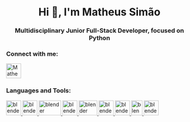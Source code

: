 <h1 align="center">Hi 👋, I'm Matheus Simão</h1>
<h3 align="center">Multidisciplinary Junior Full-Stack Developer, focused on Python</h3>

<h3 align="left">Connect with me:</h3>

<p align="left">
  <a href="https://www.linkedin.com/in/matheus-sim%C3%A3o-caixeta-a01a99206/" target="blank"><img align="center" src="https://user-images.githubusercontent.com/101995486/210345735-c4606304-3183-4179-b93b-752ae581225a.png" alt="Matheus Simão" height="40" width="40" /></a>
</p>


<h3 align="left">Languages and Tools:</h3>
<p align="left"> 
  <a href="https://www.python.org/" target="_blank" rel="noreferrer"> 
    <img src="https://user-images.githubusercontent.com/101995486/210346512-68748541-0687-47c1-ac3b-a890b50f5b6d.png" alt="blender" width="40" height="40"/>
  </a>
  <a href="https://www.djangoproject.com/" target="_blank" rel="noreferrer"> 
    <img src="https://user-images.githubusercontent.com/101995486/210346986-33687745-4514-4a65-85fa-ec1f2a9a2e02.png" alt="blender" width="40" height="40"/>
  </a>
  <a href="https://scikit-learn.org/stable/" target="_blank" rel="noreferrer"> 
    <img src="https://user-images.githubusercontent.com/101995486/210347149-6cb90d70-d9de-4dad-921d-c02234f4e06c.png" alt="blender" width="60" height="40"/>
  </a>
  <a href="https://numpy.org/" target="_blank" rel="noreferrer"> 
    <img src="https://user-images.githubusercontent.com/101995486/210347418-a7e6f866-3b02-44c4-ae5e-7207b6415e30.png" alt="blender" width="40" height="40"/>
  </a>
  <a href="https://pandas.pydata.org/" target="_blank" rel="noreferrer"> 
    <img src="https://user-images.githubusercontent.com/101995486/210347501-02a0f679-b4c4-438a-a4ac-d5d3b6966225.png" alt="blender" width="50" height="40"/>
  </a>
  <a href="https://developer.mozilla.org/pt-BR/docs/Web/JavaScript" target="_blank" rel="noreferrer"> 
    <img src="https://user-images.githubusercontent.com/101995486/210346696-368d40cc-77e1-40b1-aea0-7729d9933317.png" alt="blender" width="40" height="40"/>
  </a>
  <a href="https://developer.mozilla.org/pt-BR/docs/Web/HTML" target="_blank" rel="noreferrer"> 
    <img src="https://user-images.githubusercontent.com/101995486/210348300-893e7e07-91af-4891-a6fb-514db90e32dc.png" alt="blender" width="40" height="40"/>
  </a>
  <a href="https://developer.mozilla.org/pt-BR/docs/Web/CSS" target="_blank" rel="noreferrer"> 
    <img src="https://user-images.githubusercontent.com/101995486/210348302-6806225d-f797-41b4-854f-d33d6a24f068.png" alt="blender" width="30" height="40"/>
  </a>
  <a href="https://www.docker.com/" target="_blank" rel="noreferrer"> 
    <img src="https://user-images.githubusercontent.com/101995486/210348298-7ba0ad4a-fda5-448c-b8ff-042e1ea0f6c5.png" alt="blender" width="40" height="40"/>
  </a>
</p>
